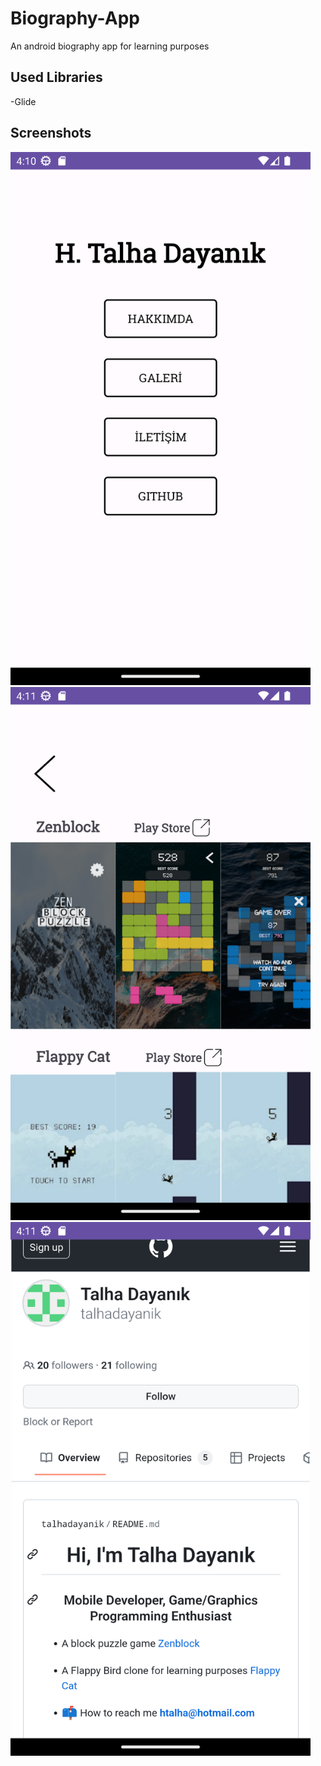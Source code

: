 # Biography-App
An android biography app for learning purposes

## Used Libraries
-Glide

## Screenshots
<img src="BiographyApp/ss0.png" width=480>
<img src="BiographyApp/ss1.png" width=480>
<img src="BiographyApp/ss2.png" width=480>
